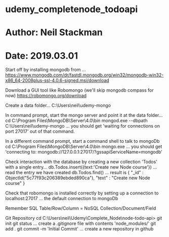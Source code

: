 # udemy_completenode_todoapi
# Author: Neil Stackman
# Date: 2019.03.01

Start off by installing mongodb from ...
https://www.mongodb.com/dr/fastdl.mongodb.org/win32/mongodb-win32-x86_64-2008plus-ssl-4.0.6-signed.msi/download

Download a GUI tool like Robomongo (we'll skip mongodb compass for now)
https://robomongo.org/download

Create a data folder... C:\Users\neil\udemy-mongo

In command prompt, start the mongo server and point it at the data folder...
    cd C:\Program Files\MongoDB\Server\4.0\bin
    mongod.exe --dbpath C:\Users\neil\udemy-mongo
... you should get 'waiting for connections on port 27017' out of that command.

In a different command prompt, start a command shell to talk to mongoDb
    cd C:\Program Files\MongoDB\Server\4.0\bin
    mongo.exe
... you should get 'connecting to: mongodb://127.0.0.1:27017/?gssapiServiceName=mongodb'

Check interaction with the database by creating a new collection 'Todos' with a single entry...
    db.Todos.insert({text:'Create new Node course'})
... read the entry we have created
    db.Todos.find()
... result is { "_id" : ObjectId("5c77f93c206389ebded890ca"), "text" : "Create new Node course" }

Check that robomongo is installed correctly by setting up a connection to localhost:27017
... the default connection to mongoDb

Remember SQL Table/Row/Column = NoSQL Collection/Document/Field

Git Repository
cd C:\Users\neil\Udemy\Complete_Node\node-todo-api>
git init
git status
... create a .gitignore file with contents 'node_modules/'
git add .
git commit -m 'Initial Commit'
... create a new repository in github